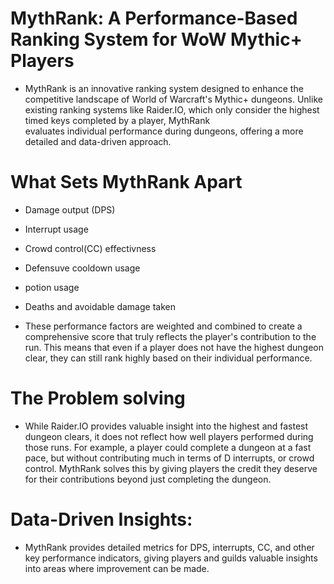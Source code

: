 # MythRank: A Performance-Based Ranking System for WoW Mythic+ Players

- MythRank is an innovative ranking system designed to enhance the competitive landscape of World of Warcraft's Mythic+ dungeons. Unlike existing ranking systems like Raider.IO, which only consider the highest timed keys completed by a player, MythRank   
  evaluates individual performance during dungeons, offering a more detailed and data-driven approach.


# What Sets MythRank Apart

- Damage output (DPS)
- Interrupt usage
- Crowd control(CC) effectivness
- Defensuve cooldown usage
- potion usage
- Deaths and avoidable damage taken

- These performance factors are weighted and combined to create a comprehensive score that truly reflects the player's contribution to the run. This means that even if a player does not have the highest dungeon clear, they can still rank highly based on their individual performance.

# The Problem solving
- While Raider.IO provides valuable insight into the highest and fastest dungeon clears, it does not reflect how well players performed during those runs. For example, a player could complete a dungeon at a fast pace, but without contributing much in terms of 
  D    interrupts, or crowd control. MythRank solves this by giving players the credit they deserve for their contributions beyond just completing the dungeon.

# Data-Driven Insights:
- MythRank provides detailed metrics for DPS, interrupts, CC, and other key performance indicators, giving players and guilds valuable insights into areas where improvement can be made.

